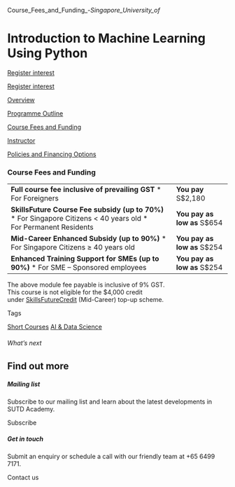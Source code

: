 Course_Fees_and_Funding_-_Singapore_University_of_



Introduction to Machine Learning Using Python
=============================================

[Register interest](/admissions/academy/short-courses/short-courses-register-your-interest/?coursename=introduction-to-machine-learning-using-python-and-scikit-learn)

[Register interest](/admissions/academy/short-courses/short-courses-register-your-interest/?coursename=introduction-to-machine-learning-using-python-and-scikit-learn)

[Overview](/course/introduction-to-machine-learning-using-python/#tabs)

[Programme Outline](/course/introduction-to-machine-learning-using-python/programme-outline/#tabs)

[Course Fees and Funding](/course/introduction-to-machine-learning-using-python/course-fees-and-funding/#tabs)

[Instructor](/course/introduction-to-machine-learning-using-python/instructor/#tabs)

[Policies and Financing Options](/course/introduction-to-machine-learning-using-python/policies-and-financing-options/#tabs)

### Course Fees and Funding

|  |  |
| --- | --- |
| **Full course fee inclusive of prevailing GST**  * For Foreigners | **You pay**  S$2,180 |
| **SkillsFuture Course Fee subsidy (up to 70%)**  * For Singapore Citizens < 40 years old * For Permanent Residents | **You pay as low as**  S$654 |
| **Mid-Career Enhanced Subsidy (up to 90%)**  * For Singapore Citizens ≥ 40 years old | **You pay as low as**  S$254 |
| **Enhanced Training Support for SMEs (up to 90%)**  * For SME – Sponsored employees | **You pay as low as**  S$254 |

The above module fee payable is inclusive of 9% GST.  
This course is not eligible for the $4,000 credit under [SkillsFuture](http://www.skillsfuture.gov.sg/credit)[Credit](http://www.skillsfuture.gov.sg/credit) (Mid-Career) top-up scheme.

Tags

[Short Courses](/admissions/academy/courses-and-modules/?academy-type-course=780)
[AI & Data Science](/admissions/academy/courses-and-modules/?discipline=782)

###### What’s next

Find out more
-------------

##### Mailing list

Subscribe to our mailing list and learn about the latest developments in SUTD Academy.

Subscribe

##### Get in touch

Submit an enquiry or schedule a call with our friendly team at +65 6499 7171.

Contact us

